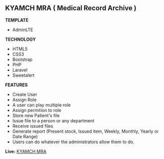## KYAMCH MRA ( Medical Record Archive )

**TEMPLATE**

 - AdminLTE

**TECHNOLOGY**

 - HTML5 
 - CSS3
 - Bootstrap
 - PHP 
 - Laravel 
 - Sweetalert

**FEATURES**

 - Create User
 - Assign Role
 - A user can play multiple role
 - Assign permition to role
 - Store new Patient's file
 - Issue file to a person or any department
 - Receive issued files
 - Generate report (Present stock, Issued item, Weekly, Monthly, Yearly or Date Range)
 - Users can do whatever the administrators allow them to do.

**Live:** [KYAMCH MRA](https://live.uniqueyebd.com/)

